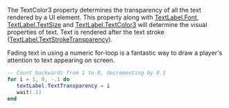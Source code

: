 The TextColor3 property determines the transparency of all the text rendered by a UI element. This property along with [TextLabel.Font](https://developer.roblox.com/api-reference/property/TextLabel/Font), [TextLabel.TextSize](https://developer.roblox.com/api-reference/property/TextLabel/TextSize) and [TextLabel.TextColor3](https://developer.roblox.com/api-reference/property/TextLabel/TextColor3) will determine the visual properties of text. Text is rendered after the text stroke ([TextLabel.TextStrokeTransparency](https://developer.roblox.com/api-reference/property/TextLabel/TextStrokeTransparency)).

Fading text in using a numeric for-loop is a fantastic way to draw a player's attention to text appearing on screen.

```lua
-- Count backwards from 1 to 0, decrementing by 0.1
for i = 1, 0, -.1 do
   textLabel.TextTransparency = i
   wait(.1)
end
```
